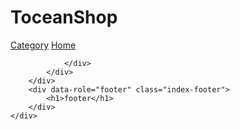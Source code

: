 <div data-role="page">
		<div data-role="header" class="index-header">
			<h1>ToceanShop</h1>
			<a href="#" data-role="button" data-icon="grid" data-iconpos="notext">Category</a>
			<a href="#" data-role="button" data-icon="home" data-iconpos="notext">Home</a>
		</div>
		<div data-role="content">
			<div class="swiper-container">
				<div class="swiper-slide">
					
				</div>
			</div>
		</div>
		<div data-role="footer" class="index-footer">
			<h1>footer</h1>
		</div>
	</div>
